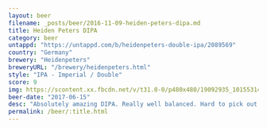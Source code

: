 ```yaml
---
layout: beer
filename: _posts/beer/2016-11-09-heiden-peters-dipa.md
title: Heiden Peters DIPA
category: beer
untappd: "https://untappd.com/b/heidenpeters-double-ipa/2089569"
country: "Germany"
brewery: "Heidenpeters"
breweryURL: "/brewery/heidenpeters.html"
style: "IPA - Imperial / Double"
score: 9
img: https://scontent.xx.fbcdn.net/v/t31.0-0/p480x480/19092935_10155314453613745_4452962966552246076_o.jpg?_nc_cat=102&_nc_ohc=8IxG5rofBmwAQnx9Yl7_mYIXsf6QnZp7nyu7K3UlZXPm4SWEvJvgiDlsg&_nc_ht=scontent.xx&oh=497cec5fd02d4ce2e84e2ae3fb0c3a63&oe=5E808F3E
beer-date: "2017-06-15"
desc: "Absolutely amazing DIPA. Really well balanced. Hard to pick out the hop type as it seems like there’s a lot mixed in there"
permalink: /beer/:title.html
---
```

